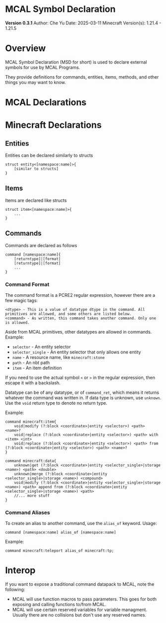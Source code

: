MCAL Symbol Declaration
====

**Version 0.3.1**
Author: Che Yu
Date: 2025-03-11
Minecraft Version(s): 1.21.4 - 1.21.5

# Overview
MCAL Symbol Declaration (MSD for short) is used to declare external symbols for use by MCAL Programs.

They provide definitions for commands, entities, items, methods, and other things you may want to know.



# MCAL Declarations




# Minecraft Declarations

## Entities

Entities can be declared similarly to structs
```msd
struct entity<[namespace:name]>{
    [similar to structs]
}

```

## Items
Items are declared like structs
```msd
struct item<[namespace:name]>{
    ...
}
```
## Commands
Commands are declared as follows
```msd
command [namespace:name]{
    [returntype]|[format]
    [returntype]|[format]
    ...
}
```
### Command Format
The command format is a PCRE2 regular expression, however there are a few magic tags:
```
<dtype> - This is a value of datatype dtype in the command. All primitives are allowed, and some others are listed below.
<command> - As written, this command takes another command. Only one is allowed.
```

Aside from MCAL primitives, other datatypes are allowed in commands. Example:
* `selector` - An entity selector
* `selector_single` - An entity selector that only allows one entity
* `name` - A resource name, like `minecraft:stone`
* `path` - An nbt path
* `item` - An item definition

If you need to use the actual symbol `<` or `>` in the regular expression, then escape it with a backslash.

Datatype can be of any datatype, or of `command_ret`, which means it returns whatever the command was written in.
If data type is unknown, use `unknown`.
Use the `void` return type to denote no return type.

Example:
```msd
command minecraft:item{
    void|modify (?:block <coordinate>|entity <selector>) <path> <name>?
    void|replace (?:block <coordinate>|entity <selector>) <path> with <item> <int>
    void|replace (?:block <coordinate>|entity <selector>) <path> from (?:block <coordinate>|entity <selector>) <path> <name>?
}

command minecraft:data{
    unknown|get (?:block <coordinate>|entity <selector_single>|storage <name>) <path> <double>
    unknown|merge (?:block <coordinate>|entity <selector_single>|storage <name>) <compound>
    void|modify (?:block <coordinate>|entity <selector_single>|storage <name>) <path> append from (?:block <coordinate>|entity <selector_single>|storage <name>) <path>
    //... more stuff
}
```
### Command Aliases
To create an alias to another command, use the `alias_of` keyword.
Usage:
```msd
command [namespace:name] alias_of [namespace:name]
```
Example:
```
command minecraft:teleport alias_of minecraft:tp;
```

# Interop

If you want to expose a traditional command datapack to MCAL, note the following:
 * MCAL will use function macros to pass parameters. This goes for both exposing and calling functions to/from MCAL.
 * MCAL will use certain reserved variables for variable managment. Usually there are no collisions but don't use any reserved names.
